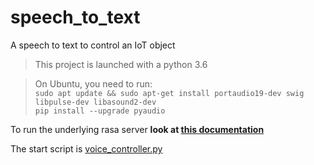# speech_to_text
A speech to text to control an IoT object

>This project is launched with a python 3.6

> On Ubuntu, you need to run:  
> `sudo apt update && sudo apt-get install portaudio19-dev swig libpulse-dev libasound2-dev`   
> `pip install --upgrade pyaudio`

To run the underlying rasa server __look at [this documentation](plant_intent_recognizer/README.md)__

The start script is [voice_controller.py](voice_controller.py)